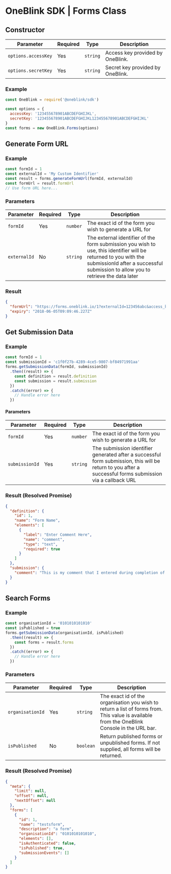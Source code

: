 # OneBlink SDK | Forms Class

## Constructor

| Parameter | Required | Type | Description
|---|---|---|---|
| `options.accessKey` | Yes | `string` | Access key provided by OneBlink. |
| `options.secretKey` | Yes | `string` | Secret key provided by OneBlink. |

### Example

```javascript
const OneBlink = require('@oneblink/sdk')

const options = {
  accessKey: '123455678901ABCDEFGHIJKL',
  secretKey: '123455678901ABCDEFGHIJKL123455678901ABCDEFGHIJKL'
}
const forms = new OneBlink.Forms(options)
```

## Generate Form URL

### Example

```javascript
const formId = 1
const externalId = 'My Custom Identifier'
const result = forms.generateFormUrl(formId, externalId)
const formUrl = result.formUrl
// Use form URL here...
```

### Parameters

| Parameter | Required | Type | Description
|---|---|---|---|
| `formId` | Yes | `number` | The exact id of the form you wish to generate a URL for |
| `externalId` | No | `string` | The external identifier of the form submission you wish to use, this identifier will be returned to you with the submissionId after a successful submission to allow you to retrieve the data later |

### Result

```json
{
  "formUrl": "https://forms.oneblink.io/1?externalId=123456abc&access_key=qwertyuiop098765432",
  "expiry": "2018-06-05T09:09:46.227Z"
}
```

## Get Submission Data

### Example

```javascript
const formId = 1
const submissionId = 'c1f0f27b-4289-4ce5-9807-bf84971991aa'
forms.getSubmissionData(formId, submissionId)
  .then((result) => {
    const definition = result.definition
    const submission = result.submission
  })
  .catch((error) => {
    // Handle error here
  })
```

#### Parameters

| Parameter | Required | Type | Description
|---|---|---|---|
| `formId` | Yes | `number` | The exact id of the form you wish to generate a URL for |
| `submissionId` | Yes | `string` | The submission identifier generated after a successful form submission, this will be return to you after a successful forms submission via a callback URL |

### Result (Resolved Promise)

```json
{
  "definition": {
    "id": 1,
    "name": "Form Name",
    "elements": [
      {
        "label": "Enter Comment Here",
        "name": "comment",
        "type": "text",
        "required": true
      }
    ]
  },
  "submission": {
    "comment": "This is my comment that I entered during completion of the form"
  }
}
```

## Search Forms

### Example

```javascript
const organisationId = '0101010101010'
const isPublished = true
forms.getSubmissionData(organisationId, isPublished)
  .then((result) => {
    const forms = result.forms
  })
  .catch((error) => {
    // Handle error here
  })
```

### Parameters

| Parameter | Required | Type | Description
|---|---|---|---|
| `organisationId` | Yes | `string` | The exact id of the organisation you wish to return a list of forms from. This value is available from the OneBlink Console in the URL bar. |
| `isPublished` | No | `boolean` | Return published forms or unpublished forms. If not supplied, all forms will be returned. |

### Result (Resolved Promise)

```json
{
  "meta": {
    "limit": null,
    "offset": null,
    "nextOffset": null
  },
  "forms": [
    {
      "id": 1,
      "name": "testsform",
      "description": "a form",
      "organisationId": "0101010101010",
      "elements": [],
      "isAuthenticated": false,
      "isPublished": true,
      "submissionEvents": []
    }
  ]
}
```
